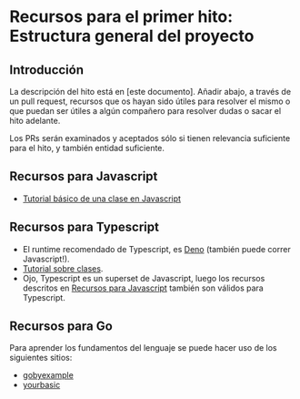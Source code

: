 Recursos para el primer hito: Estructura general del proyecto
=====================================

Introducción
-----------------

La descripción del hito está en [este documento]. Añadir abajo, a
través de un
pull request, recursos que os hayan sido útiles para resolver el mismo
o que puedan ser útiles a algún compañero para resolver dudas o sacar
el hito adelante.

Los PRs serán examinados y aceptados sólo si tienen relevancia
suficiente para el hito, y también entidad suficiente.

Recursos para Javascript
--------------------

* [Tutorial básico de una clase en Javascript](https://developer.mozilla.org/es/docs/Web/JavaScript/Referencia/Classes/constructor)

Recursos para Typescript
--------------------

* El runtime recomendado de Typescript, es [Deno](https://deno.land/manual@v1.4.4/introduction) (también puede correr Javascript!).
* [Tutorial sobre clases](https://www.typescriptlang.org/docs/handbook/classes.html).
* Ojo, Typescript es un superset de Javascript, luego los recursos descritos en [Recursos para Javascript](#recursos-para-javascript) también son válidos para Typescript.

Recursos para Go
------------

Para aprender los fundamentos del lenguaje se puede hacer uso de los siguientes sitios:

* [gobyexample](https://gobyexample.com/)
* [yourbasic](https://yourbasic.org/golang/)
